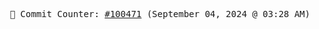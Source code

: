 <p align="center">
    <samp>
        📮 Commit Counter: <a href="https://github.com/Javascript-void0/Javascript-void0/commits/main">#100471</a> (September 04, 2024 @ 03:28 AM)
    </samp>
</p>